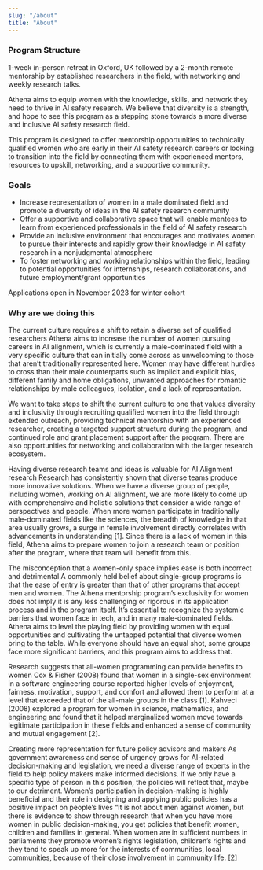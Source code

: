 ```yaml
---
slug: "/about"
title: "About"
---
```


### Program Structure
1-week in-person retreat in Oxford, UK followed by a 2-month remote mentorship by established researchers in the field, with networking and weekly research talks. 

Athena aims to equip women with the knowledge, skills, and network they need to thrive in AI safety research. We believe that diversity is a strength, and hope to see this program as a stepping stone towards a more diverse and inclusive AI safety research field.

This program is designed to offer mentorship opportunities to technically qualified women who are early in their AI safety research careers or looking to transition into the field by connecting them with experienced mentors, resources to upskill, networking, and a supportive community. 

### Goals

- Increase representation of women in a male dominated field and promote a diversity of ideas in the AI safety research community 
- Offer a supportive and collaborative space that will enable mentees to learn from experienced professionals in the field of AI safety research
- Provide an inclusive environment that encourages and motivates women to pursue their interests and rapidly grow their knowledge in AI safety research in a nonjudgmental atmosphere 
- To foster networking and working relationships within the field, leading to potential opportunities for internships, research collaborations, and future employment/grant opportunities

Applications open in November 2023 for winter cohort

### Why are we doing this

The current culture requires a shift to retain a diverse set of qualified researchers
Athena aims to increase the number of women pursuing careers in AI alignment, which is currently a male-dominated field with a very specific culture that can initially come across as unwelcoming to those that aren’t traditionally represented here. Women may have different hurdles to cross than their male counterparts such as implicit and explicit bias, different family and home obligations, unwanted approaches for romantic relationships by male colleagues, isolation, and a lack of representation. 

We want to take steps to shift the current culture to one that values diversity and inclusivity through recruiting qualified women into the field through extended outreach, providing technical mentorship with an experienced researcher, creating a targeted support structure during the program, and continued role and grant placement support after the program. There are also opportunities for networking and collaboration with the larger research ecosystem.

Having diverse research teams and ideas is valuable for AI Alignment research
Research has consistently shown that diverse teams produce more innovative solutions. When we have a diverse group of people, including women, working on AI alignment, we are more likely to come up with comprehensive and holistic solutions that consider a wide range of perspectives and people. When more women participate in traditionally male-dominated fields like the sciences, the breadth of knowledge in that area usually grows, a surge in female involvement directly correlates with advancements in understanding [1]. Since there is a lack of women in this field, Athena aims to prepare women to join a research team or position after the program, where that team will benefit from this.
 
The misconception that a women-only space implies ease is both incorrect and detrimental 
A commonly held belief about single-group programs is that the ease of entry is greater than that of other programs that accept men and women.  The Athena mentorship program’s exclusivity for women does not imply it is any less challenging or rigorous in its application process and in the program itself. It’s essential to recognize the systemic barriers that women face in tech, and in many male-dominated fields. Athena aims to level the playing field by providing women with equal opportunities and cultivating the untapped potential that diverse women bring to the table. While everyone should have an equal shot, some groups face more significant barriers, and this program aims to address that.


Research suggests that all-women programming can provide benefits to women 
Cox & Fisher (2008) found that women in a single-sex environment in a software engineering course reported higher levels of enjoyment, fairness, motivation, support, and comfort and allowed them to perform at a level that exceeded that of the all-male groups in the class [1]. 
Kahveci (2008) explored a program for women in science, mathematics, and engineering and found that it helped marginalized women move towards legitimate participation in these fields and enhanced a sense of community and mutual engagement [2]. 

Creating more representation for future policy advisors and makers
As government awareness and sense of urgency grows for AI-related decision-making and legislation, we need a diverse range of experts in the field to help policy makers make informed decisions. If we only have a specific type of person in this position, the policies will reflect that, maybe to our detriment. Women’s participation in decision-making is highly beneficial and their role in designing and applying public policies has a positive impact on people’s lives
“It is not about men against women, but there is evidence to show through research that when you have more women in public decision-making, you get policies that benefit women, children and families in general. When women are in sufficient numbers in parliaments they promote women’s rights legislation, children’s rights and they tend to speak up more for the interests of communities, local communities, because of their close involvement in community life. [2]

















